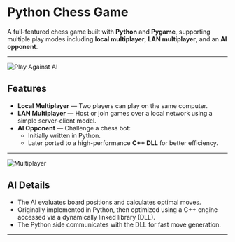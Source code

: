 # Python Chess Game

A full-featured chess game built with **Python** and **Pygame**, supporting multiple play modes including **local multiplayer**, **LAN multiplayer**, and an **AI opponent**.

---

![Play Against AI](https://i.postimg.cc/Ls5BG4GD/play-Against-AI.png)

## Features

- **Local Multiplayer** — Two players can play on the same computer.
- **LAN Multiplayer** — Host or join games over a local network using a simple server-client model.
- **AI Opponent** — Challenge a chess bot:
  - Initially written in Python.
  - Later ported to a high-performance **C++ DLL** for better efficiency.

---

![Multiplayer](https://i.postimg.cc/sVrkqk6r/Chat-With-Custom-Colors-Show-Case.png)

## AI Details

- The AI evaluates board positions and calculates optimal moves.
- Originally implemented in Python, then optimized using a C++ engine accessed via a dynamically linked library (DLL).
- The Python side communicates with the DLL for fast move generation.

---
